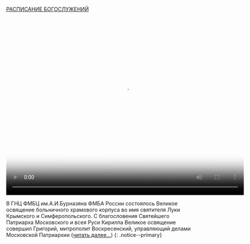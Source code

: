 
<span style="color:red;">[РАСПИСАНИЕ БОГОСЛУЖЕНИЙ](/sched)</span>

<video width="640" height="480" controls="controls" poster="/assets/images/fullview.jpg">
  <source src="https://bolvanovka.ru/video/Hram_SvLuki.mp4" type="video/mp4">
</video>

В ГНЦ ФМБЦ им.А.И.Бурназяна ФМБА России состоялось Великое освящение больничного храмового корпуса во имя святителя Луки Крымского и Симферопольского.  C благословения Святейшего Патриарха Московского и всея Руси  Кирилла Великое освящение совершил Григорий, митрополит Воскресенский, управляющий делами Московской Патриархии ([читать далее...](https://fmbafmbc.ru/news/events_news/grigoriy-mitropolit-voskresenskiy-sovershil-velikoe-osvyashchenie-bolnichnogo-khramovogo-korpusa-fmb))
{: .notice--primary}